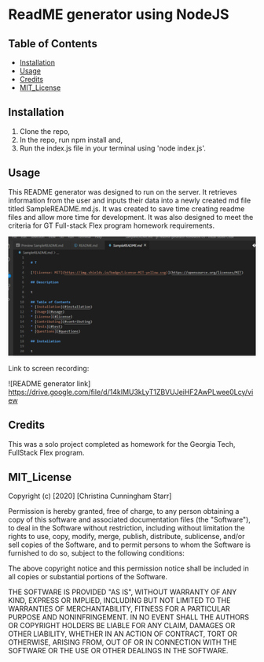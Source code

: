 # ReadME generator using NodeJS

## Table of Contents 


* [Installation](#installation)
* [Usage](#usage)
* [Credits](#credits)
* [MIT_License](#mit_license)



## Installation

1. Clone the repo, 
2. In the repo, run npm install and,
3. Run the index.js file in your terminal using 'node index.js'.


## Usage 

This README generator was designed to run on the server. It retrieves information from the user and inputs their data into a newly created md file titled SampleREADME.md.js. It was created to save time creating readme files and allow more time for development. It was also designed to meet the criteria for GT Full-stack Flex program homework requirements. 


![Deployed site for portfolio](screenshot-readme.png)

Link to screen recording:

![README generator link]
https://drive.google.com/file/d/14kIMU3kLyT1ZBVUJeiHF2AwPLwee0Lcy/view

## Credits

This was a solo project completed as homework for the Georgia Tech, FullStack Flex program.



## MIT_License

Copyright (c) [2020] [Christina Cunningham Starr]

Permission is hereby granted, free of charge, to any person obtaining a copy
of this software and associated documentation files (the "Software"), to deal
in the Software without restriction, including without limitation the rights
to use, copy, modify, merge, publish, distribute, sublicense, and/or sell
copies of the Software, and to permit persons to whom the Software is
furnished to do so, subject to the following conditions:

The above copyright notice and this permission notice shall be included in all
copies or substantial portions of the Software.

THE SOFTWARE IS PROVIDED "AS IS", WITHOUT WARRANTY OF ANY KIND, EXPRESS OR
IMPLIED, INCLUDING BUT NOT LIMITED TO THE WARRANTIES OF MERCHANTABILITY,
FITNESS FOR A PARTICULAR PURPOSE AND NONINFRINGEMENT. IN NO EVENT SHALL THE
AUTHORS OR COPYRIGHT HOLDERS BE LIABLE FOR ANY CLAIM, DAMAGES OR OTHER
LIABILITY, WHETHER IN AN ACTION OF CONTRACT, TORT OR OTHERWISE, ARISING FROM,
OUT OF OR IN CONNECTION WITH THE SOFTWARE OR THE USE OR OTHER DEALINGS IN THE
SOFTWARE.
